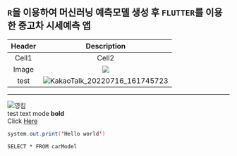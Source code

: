 ## `R`을 이용하여 **머신러닝** 예측모델 생성 후 `FLUTTER`를 이용한 중고차 시세예측 앱
<!-- Table 양식 -->
|Header|Description|
|:--:|:--:|
|Cell1|Cell2|
|Image|<img src = "https://w.namu.la/s/0c6301df01fc4f180ec65717bad3d0254258abf0be33299e55df7c261040f517518eb9008a1a2cd3d7b8b7777d70182c185bc891b1054dc57b11cc46fd29130a09000bb9b00ca67eb4e44d3353a2d5859e5cd6fa895e5054d66971cb6d0de237">|
|test| ![KakaoTalk_20220716_161745723](https://user-images.githubusercontent.com/113099982/212533373-0bcb2505-5bb9-4475-b446-b16611fe3592.png)

___

![영킴](https://user-images.githubusercontent.com/113099982/212533453-8e043ae3-b96a-4f1b-b844-48bdea5a6198.gif)
<br>
test text mode **bold**
<br>
Click [Here](https://www.google.com/?&bih=1329&biw=2560&hl=ko)
```java
system.out.print('Hello world')
```
```Mysql
SELECT * FROM carModel
```

